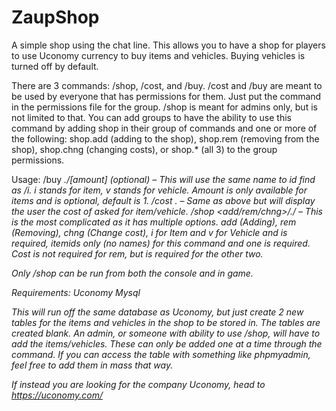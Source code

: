 # ZaupShop
A simple shop using the chat line. This allows you to have a shop for players to use Uconomy currency to buy items and vehicles. Buying vehicles is turned off by default.

There are 3 commands: /shop, /cost, and /buy.
/cost and /buy are meant to be used by everyone that has permissions for them. Just put the command in the permissions file for the group.
/shop is meant for admins only, but is not limited to that. You can add groups to have the ability to use this command by adding shop in their group of commands and one or more of the following: shop.add (adding to the shop), shop.rem (removing from the shop), shop.chng (changing costs), or shop.* (all 3) to the group permissions.

Usage:
/buy <i or v>.<item name or id>/[amount] (optional) – This will use the same name to id find as /i. i stands for item, v stands for vehicle.  Amount is only available for items and is optional, default is 1.
/cost <i or v>.<item name or id> – Same as above but will display the user the cost of asked for item/vehicle.
/shop <add/rem/chng>/<i or v>.<itemid>/<cost> – This is the most complicated as it has multiple options. add (Adding), rem (Removing), chng (Change cost), i for Item and v for Vehicle and is required, itemids only (no names) for this command and one is required. Cost is not required for rem, but is required for the other two.

Only /shop can be run from both the console and in game.

Requirements:
Uconomy
Mysql

This will run off the same database as Uconomy, but just create 2 new tables for the items and vehicles in the shop to be stored in. The tables are created blank. An admin, or someone with ability to use /shop, will have to add the items/vehicles. These can only be added one at a time through the command. If you can access the table with something like phpmyadmin, feel free to add them in mass that way.

If instead you are looking for the company Uconomy, head to https://uconomy.com/
